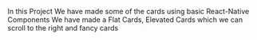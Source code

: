 In this Project We have made some of the cards using basic React-Native Components 
We have made a Flat Cards, Elevated Cards which we can scroll to the right and 
fancy cards
